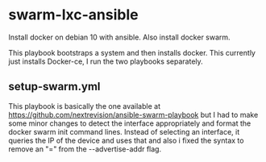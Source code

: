 # swarm-lxc-ansible

Install docker on debian 10 with ansible. Also install docker swarm.

This playbook bootstraps a system and then installs docker. This currently just installs Docker-ce, I run the two playbooks separately. 

## setup-swarm.yml
This playbook is basically the one available at https://github.com/nextrevision/ansible-swarm-playbook but I had to make some minor changes to detect the interface appropriately and format the docker swarm init command lines. Instead of selecting an interface, it queries the IP of the device and uses that and also i fixed the syntax to remove an "=" from the --advertise-addr flag. 

